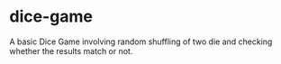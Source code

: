 # dice-game
A basic Dice Game involving random shuffling of two die and checking whether the results match or not.
